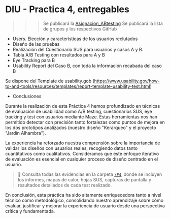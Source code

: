 # DIU - Practica 4, entregables

>>> Se publicará la [Asignacion_ABtesting](https://github.com/mgea/DIU/blob/master/P4/Asignacion_ABtesting.pdf)
>>> Se publicará la lista de grupos y los respectivos GitHub

- Users. Elección y características de los usuarios reclutados
- Diseño de las pruebas
- Realización del Cuestionario SUS para usuarios y casos A y B.
- Tabla A/B Testing con resultados para A y B
- Eye Tracking para B
- Usability Report del Caso B, con toda la información recabada del caso B

Se dispone del Template de usability.gob (https://www.usability.gov/how-to-and-tools/resources/templates/report-template-usability-test.html) 
- Conclusiones

Durante la realización de esta Práctica 4 hemos profundizado en técnicas de evaluación de usabilidad como A/B testing, cuestionarios SUS, eye tracking y test con usuarios mediante Maze. Estas herramientas nos han permitido detectar con precisión tanto fortalezas como puntos de mejora en los dos prototipos analizados (nuestro diseño "Kerarqueo" y el proyecto "Jardín Alhambra").

La experiencia ha reforzado nuestra comprensión sobre la importancia de validar los diseños con usuarios reales, recogiendo datos tanto cuantitativos como cualitativos. Consideramos que este enfoque iterativo de evaluación es esencial en cualquier proceso de diseño centrado en el usuario.

> 📎 Consulta todas las evidencias en la carpeta [`/P4`](./P4), donde se incluyen los informes, mapas de calor, hojas SUS, capturas de pantalla y resultados detallados de cada test realizado.

En conclusión, esta práctica ha sido altamente enriquecedora tanto a nivel técnico como metodológico, consolidando nuestro aprendizaje sobre cómo evaluar, justificar y mejorar la experiencia de usuario desde una perspectiva crítica y fundamentada.
